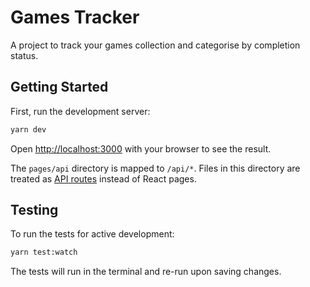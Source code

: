 # Games Tracker

A project to track your games collection and categorise by completion status.

## Getting Started

First, run the development server:

```bash
yarn dev
```

Open [http://localhost:3000](http://localhost:3000) with your browser to see the result.

The `pages/api` directory is mapped to `/api/*`. Files in this directory are treated as [API routes](https://nextjs.org/docs/api-routes/introduction) instead of React pages.

## Testing

To run the tests for active development:

```bash
yarn test:watch
```

The tests will run in the terminal and re-run upon saving changes.
